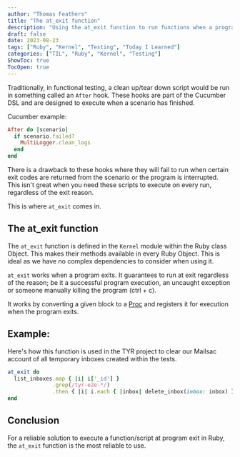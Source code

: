 ```yaml
---
author: "Thomas Feathers"
title: "The at_exit function"
description: "Using the at_exit function to run functions when a program exits"
draft: false
date: 2023-08-23
tags: ["Ruby", "Kernel", "Testing", "Today I Learned"]
categories: ["TIL", "Ruby", "Kernel", "Testing"]
ShowToc: true
TocOpen: true
---
```


Traditionally, in functional testing, a clean up/tear down script would be run in something called an `After` hook. These hooks are part of the Cucumber DSL and are designed to execute when a scenario has finished.

Cucumber example:
```ruby
After do |scenario|
  if scenario.failed?
    MultiLogger.clean_logs
  end
end
```

There is a drawback to these hooks where they will fail to run when certain exit codes are returned from the scenario or the program is interrupted.  This isn't great when you need these scripts to execute on every run, regardless of the exit reason.

This is where `at_exit` comes in.  

## The at_exit function

The `at_exit` function is defined in the `Kernel` module within the Ruby class Object. This makes their methods available in every Ruby Object. This is ideal as we have no complex dependencies
to consider when using it.

`at_exit` works when a program exits. It guarantees to run at exit regardless of the reason; be it a successful program execution, an uncaught exception or someone manually killing the program (ctrl + c).

It works by converting a given block to a [Proc](https://ruby-doc.org/core-3.0.0/Proc.html) and registers it for execution when the program exits.

## Example:

Here's how this function is used in the TYR project to clear our Mailsac account of all temporary inboxes created within the tests.

```ruby
at_exit do
  list_inboxes.map { |i| i['_id'] }
              .grep(/tyr-e2e-*/)
              .then { |i| i.each { |inbox| delete_inbox(inbox: inbox) }}
end
```

## Conclusion

For a reliable solution to execute a function/script at program exit in Ruby, the `at_exit` function is the most reliable to use.
